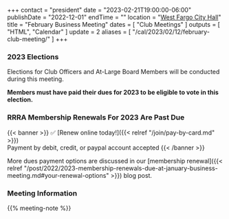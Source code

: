 +++
contact = "president"
date = "2023-02-21T19:00:00-06:00"
publishDate = "2022-12-01"
endTime = ""
location = "[West Fargo City Hall](/places/west-fargo-city-hall/)"
title = "February Business Meeting"
dates = [ "Club Meetings" ]
outputs = [ "HTML", "Calendar" ]
update = 2
aliases = [ "/cal/2023/02/12/february-club-meeting/" ]
+++
### 2023 Elections

Elections for Club Officers and At-Large Board Members will be conducted
during this meeting.

**Members must have paid their dues for 2023 to be eligible to vote in this
election.**

### RRRA Membership Renewals For 2023 Are Past Due

{{< banner >}}
:white_check_mark: [Renew online today!]({{< relref "/join/pay-by-card.md" >}})
<br>
Payment by debit, credit, or paypal account accepted
{{< /banner >}}

More dues payment options are discussed in our
[membership renewal]({{< relref "/post/2022/2023-membership-renewals-due-at-january-business-meeting.md#your-renewal-options" >}}) 
blog post.


### Meeting Information

{{% meeting-note %}}

